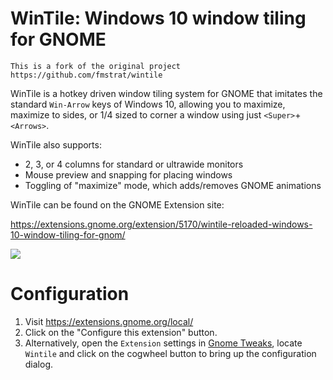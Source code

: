 WinTile: Windows 10 window tiling for GNOME
===========================================

```
This is a fork of the original project https://github.com/fmstrat/wintile
```

WinTile is a hotkey driven window tiling system for GNOME that imitates the standard `Win-Arrow` keys of Windows 10, allowing you to maximize, maximize to sides, or 1/4 sized to corner a window using just `<Super>`+`<Arrows>`.

WinTile also supports:
- 2, 3, or 4 columns for standard or ultrawide monitors
- Mouse preview and snapping for placing windows
- Toggling of "maximize" mode, which adds/removes GNOME animations

WinTile can be found on the GNOME Extension site:

https://extensions.gnome.org/extension/5170/wintile-reloaded-windows-10-window-tiling-for-gnom/

<img src='demo.gif'>

# Configuration
1. Visit https://extensions.gnome.org/local/
1. Click on the "Configure this extension" button.
1. Alternatively, open the `Extension` settings in [Gnome Tweaks](https://gitlab.gnome.org/GNOME/gnome-tweaks), locate `Wintile` and click on the cogwheel button to bring up the configuration dialog.

